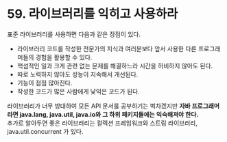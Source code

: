# 59. 라이브러리를 익히고 사용하라

표준 라이브러리를 사용하면 다음과 같은 장점이 있다.

- 라이브러리 코드를 작성한 전문가의 지식과 여러분보다 앞서 사용한 다른 프로그래머들의 경험을 활용할 수 있다.
- 핵섬적인 일과 크게 관련 없는 문제를 해결하느라 시간을 허비하지 않아도 된다.
- 따로 노력하지 않아도 성능이 지속해서 개선된다.
- 기능이 점점 많아진다.
- 작성한 코드가 많은 사람에게 낯익은 코드가 된다.

라이브러리가 너무 방대하여 모든 API 문서를 공부하기는 벅차겠지만 **자바 프로그래머라면 java.lang, java.util, java.io와 그 하위 패키지들에는 익숙해져야 한다.**  
추가로 알아두면 좋은 라이브러리는 컬렉션 프레임워크와 스트림 라이브러리, java.util.concurrent 가 있다.